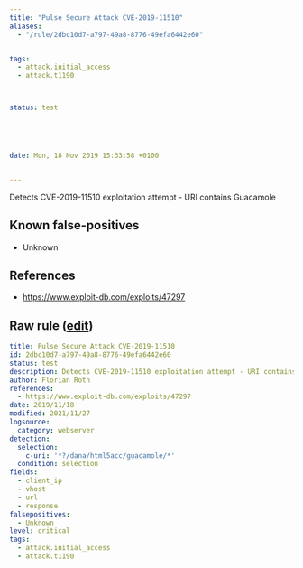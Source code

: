 ```yaml
---
title: "Pulse Secure Attack CVE-2019-11510"
aliases:
  - "/rule/2dbc10d7-a797-49a8-8776-49efa6442e60"


tags:
  - attack.initial_access
  - attack.t1190



status: test





date: Mon, 18 Nov 2019 15:33:58 +0100


---
```


Detects CVE-2019-11510 exploitation attempt - URI contains Guacamole

<!--more-->


## Known false-positives

* Unknown



## References

* https://www.exploit-db.com/exploits/47297


## Raw rule ([edit](https://github.com/SigmaHQ/sigma/edit/master/rules/web/web_pulsesecure_cve_2019_11510.yml))
```yaml
title: Pulse Secure Attack CVE-2019-11510
id: 2dbc10d7-a797-49a8-8776-49efa6442e60
status: test
description: Detects CVE-2019-11510 exploitation attempt - URI contains Guacamole
author: Florian Roth
references:
  - https://www.exploit-db.com/exploits/47297
date: 2019/11/18
modified: 2021/11/27
logsource:
  category: webserver
detection:
  selection:
    c-uri: '*?/dana/html5acc/guacamole/*'
  condition: selection
fields:
  - client_ip
  - vhost
  - url
  - response
falsepositives:
  - Unknown
level: critical
tags:
  - attack.initial_access
  - attack.t1190

```
